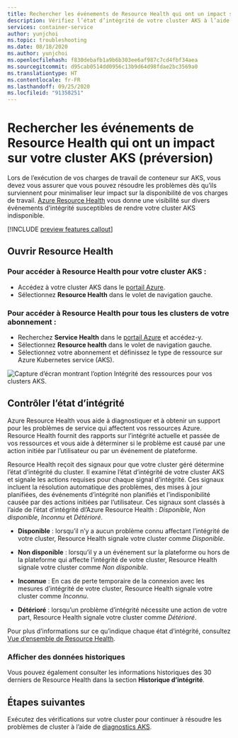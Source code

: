 ```yaml
---
title: Rechercher les événements de Resource Health qui ont un impact sur votre cluster AKS (préversion)
description: Vérifiez l’état d’intégrité de votre cluster AKS à l’aide de Azure Resource Health.
services: container-service
author: yunjchoi
ms.topic: troubleshooting
ms.date: 08/18/2020
ms.author: yunjchoi
ms.openlocfilehash: f830debafb1a9b6b303ee6af987c7cd4fbf34aea
ms.sourcegitcommit: d95cab0514dd0956c13b9d64d98fdae2bc3569a0
ms.translationtype: HT
ms.contentlocale: fr-FR
ms.lasthandoff: 09/25/2020
ms.locfileid: "91358251"
---
```

# <a name="check-for-resource-health-events-impacting-your-aks-cluster-preview"></a>Rechercher les événements de Resource Health qui ont un impact sur votre cluster AKS (préversion)


Lors de l’exécution de vos charges de travail de conteneur sur AKS, vous devez vous assurer que vous pouvez résoudre les problèmes dès qu’ils surviennent pour minimaliser leur impact sur la disponibilité de vos charges de travail. [Azure Resource Health](https://docs.microsoft.com/azure/service-health/resource-health-overview) vous donne une visibilité sur divers événements d’intégrité susceptibles de rendre votre cluster AKS indisponible.

[!INCLUDE [preview features callout](./includes/preview/preview-callout.md)]

## <a name="open-resource-health"></a>Ouvrir Resource Health

### <a name="to-access-resource-health-for-your-aks-cluster"></a>Pour accéder à Resource Health pour votre cluster AKS :

- Accédez à votre cluster AKS dans le [portail Azure](https://portal.azure.com).
- Sélectionnez **Resource Health** dans le volet de navigation gauche.

### <a name="to-access-resource-health-for-all-clusters-on-your-subscription"></a>Pour accéder à Resource Health pour tous les clusters de votre abonnement :

- Recherchez **Service Health** dans le [portail Azure](https://portal.azure.com) et accédez-y.
- Sélectionnez **Resource health** dans le volet de navigation gauche.
- Sélectionnez votre abonnement et définissez le type de ressource sur Azure Kubernetes service (AKS).

![Capture d’écran montrant l’option Intégrité des ressources pour vos clusters AKS.](./media/aks-resource-health/resource-health-check.png)

## <a name="check-the-health-status"></a>Contrôler l’état d’intégrité

Azure Resource Health vous aide à diagnostiquer et à obtenir un support pour les problèmes de service qui affectent vos ressources Azure. Resource Health fournit des rapports sur l’intégrité actuelle et passée de vos ressources et vous aide à déterminer si le problème est causé par une action initiée par l’utilisateur ou par un événement de plateforme.

Resource Health reçoit des signaux pour que votre cluster géré détermine l’état d’intégrité du cluster. Il examine l’état d’intégrité de votre cluster AKS et signale les actions requises pour chaque signal d’intégrité. Ces signaux incluent la résolution automatique des problèmes, des mises à jour planifiées, des événements d’intégrité non planifiés et l’indisponibilité causée par des actions initiées par l’utilisateur. Ces signaux sont classés à l’aide de l’état d’intégrité dl’Azure Resource Health : *Disponible*, *Non disponible*, *Inconnu* et *Détérioré*.

- **Disponible** : lorsqu’il n’y a aucun problème connu affectant l’intégrité de votre cluster, Resource Health signale votre cluster comme *Disponible*.

- **Non disponible** : lorsqu’il y a un événement sur la plateforme ou hors de la plateforme qui affecte l’intégrité de votre cluster, Resource Health signale votre cluster comme *Non disponible*.

- **Inconnue** : En cas de perte temporaire de la connexion avec les mesures d’intégrité de votre cluster, Resource Health signale votre cluster comme *Inconnu*.

- **Détérioré** : lorsqu’un problème d’intégrité nécessite une action de votre part, Resource Health signale votre cluster comme *Détérioré*.

Pour plus d’informations sur ce qu’indique chaque état d’intégrité, consultez [Vue d’ensemble de Resource Health](https://docs.microsoft.com/azure/service-health/resource-health-overview#health-status).

### <a name="view-historical-data"></a>Afficher des données historiques

Vous pouvez également consulter les informations historiques des 30 derniers de Resource Health dans la section **Historique d’intégrité**.

## <a name="next-steps"></a>Étapes suivantes

Exécutez des vérifications sur votre cluster pour continuer à résoudre les problèmes de cluster à l’aide de [diagnostics AKS](https://docs.microsoft.com/azure/aks/concepts-diagnostics).
